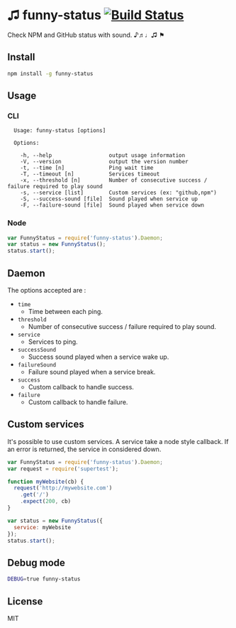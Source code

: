# ♫ funny-status [![Build Status](https://travis-ci.org/neoziro/funny-status.png?branch=master)](https://travis-ci.org/neoziro/funny-status)

Check NPM and GitHub status with sound. ♪♬♩♫ ⚑

## Install

```sh
npm install -g funny-status
```

## Usage

### CLI

```
  Usage: funny-status [options]

  Options:

    -h, --help                  output usage information
    -V, --version               output the version number
    -t, --time [n]              Ping wait time
    -T, --timeout [n]           Services timeout
    -x, --threshold [n]         Number of consecutive success / failure required to play sound
    -s, --service [list]        Custom services (ex: "github,npm")
    -S, --success-sound [file]  Sound played when service up
    -F, --failure-sound [file]  Sound played when service down

```

### Node

```js
var FunnyStatus = require('funny-status').Daemon;
var status = new FunnyStatus();
status.start();
```

## Daemon

The options accepted are :

- `time`
    - Time between each ping.
- `threshold`
    - Number of consecutive success / failure required to play sound.
- `service`
    - Services to ping.
- `successSound`
    - Success sound played when a service wake up.
- `failureSound`
    - Failure sound played when a service break.
- `success`
    - Custom callback to handle success.
- `failure`
    - Custom callback to handle failure.

## Custom services

It's possible to use custom services. A service take a node style callback. If an error is returned, the service in considered down.

```js
var FunnyStatus = require('funny-status').Daemon;
var request = require('supertest');

function myWebsite(cb) {
  request('http://mywebsite.com')
    .get('/')
    .expect(200, cb)
}

var status = new FunnyStatus({
  service: myWebsite
});
status.start();
```

## Debug mode

```sh
DEBUG=true funny-status
```

## License

MIT
